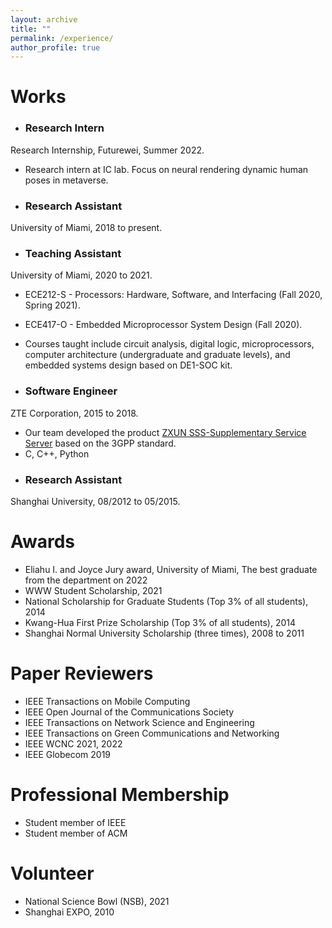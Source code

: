 ```yaml
---
layout: archive
title: ""
permalink: /experience/
author_profile: true
---
```


# Works
* ### **Research Intern**
Research Internship, Futurewei, Summer 2022.
  * Research intern at IC lab. Focus on neural rendering dynamic human poses in metaverse.
* ### **Research Assistant**
University of Miami, 2018 to present.
* ### **Teaching Assistant**
University of Miami, 2020 to 2021.
  * ECE212-S - Processors: Hardware, Software, and Interfacing (Fall 2020, Spring 2021).
  * ECE417-O - Embedded Microprocessor System Design (Fall 2020).
  * Courses taught include circuit analysis, digital logic, microprocessors, computer architecture (undergraduate and graduate levels), and embedded systems design based on DE1-SOC kit.

* ### **Software Engineer**
ZTE Corporation,  2015 to 2018.
  * Our team developed the product [ZXUN SSS-Supplementary Service Server](https://www.zte.com.cn/global/products/core_network/packet_core/voice_communication/425187) based on the 3GPP standard.
  * C, C++, Python
* ### Research Assistant
Shanghai University, 08/2012 to 05/2015.

# Awards
- Eliahu I. and Joyce Jury award, University of Miami, The best graduate from the department on 2022
- WWW Student Scholarship, 2021
- National Scholarship for Graduate Students (Top 3% of all students), 2014
- Kwang-Hua First Prize Scholarship (Top 3% of all students), 2014
- Shanghai Normal University Scholarship (three times), 2008 to 2011

# Paper Reviewers
- IEEE Transactions on Mobile Computing
- IEEE Open Journal of the Communications Society
- IEEE Transactions on Network Science and Engineering
- IEEE Transactions on Green Communications and Networking
- IEEE WCNC 2021, 2022
- IEEE Globecom 2019

# Professional Membership
- Student member of IEEE
- Student member of ACM

# Volunteer
- National Science Bowl (NSB), 2021
- Shanghai EXPO, 2010
